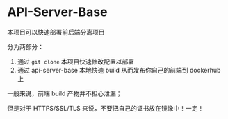 # API-Server-Base

本项目可以快速部署前后端分离项目

分为两部分：

1. 通过 `git clone` 本项目快速修改配置以部署
2. 通过 api-server-base 本地快速 build 从而发布你自己的前端到 dockerhub 上

一般来说，前端 build 产物并不担心泄漏；

但是对于 HTTPS/SSL/TLS 来说，不要把自己的证书放在镜像中！一定！

